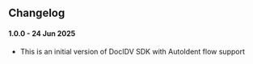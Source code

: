 ## Changelog

#### 1.0.0 - 24 Jun 2025
- This is an initial version of DocIDV SDK with AutoIdent flow support
